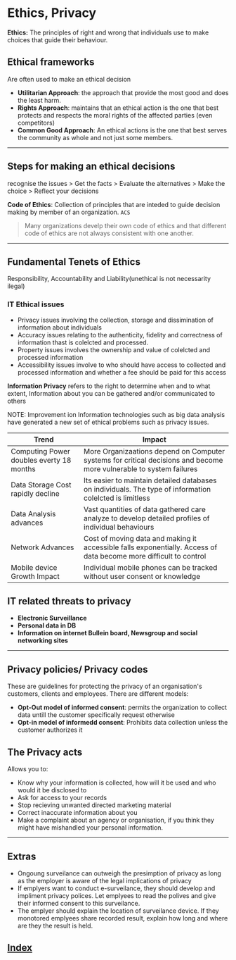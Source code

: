 # Ethics, Privacy

__Ethics:__ The principles of right and wrong that individuals use to make choices that guide their behaviour.

## Ethical frameworks

Are often used to make an ethical decision

- __Utilitarian Approach__: the approach that provide the most good and does the least harm.
- __Rights Approach__: maintains that an ethical action is the one that best protects and respects the moral rights of the affected parties (even competitors)
- __Common Good Approach__: An ethical actions is the one that best serves the community as whole and not just some members.

---

## Steps for making an ethical decisions

recognise the issues > Get the facts > Evaluate the alternatives > Make the choice > Reflect your decisions

__Code of Ethics__: Collection of principles that are inteded to guide decision making by member of an organization. `ACS`
> Many organizations develp their own code of ethics and that different code of ethics are not always consistent with one another.
---

## Fundamental __Tenets of Ethics__

Responsibility, Accountability and Liability(unethical is not necessarity ilegal)

### IT Ethical issues

- Privacy issues involving the collection, storage and dissimination of information about individuals
- Accuracy issues relating to the authenticity, fidelity and correctness of information thast is colelcted and processed.
- Property issues involves the ownership and value of colelcted and processed information
- Accessibility issues involve to who should have access to collected and processed information and whether a fee should be paid for this access

__Information Privacy__ refers to the right to determine when and to what extent, Information about you can be gathered and/or communicated to others

NOTE: Improvement ion Information technologies such as big data analysis have generated a new set of ethical problems such as privacy issues.

|Trend|Impact|
|---|---|
|Computing Power doubles everty 18 months|More Organizaations depend on Computer systems for critical decisions and become more vulnerable to system failures|
|Data Storage Cost rapidly decline|Its easier to maintain detailed databases on individuals. The type of information colelcted is limitless|
|Data Analysis advances|Vast quantities of data gathered care analyze to develop detailed profiles of individual behaviours|
|Network Advances|Cost of moving data and making it accessible falls exponentially. Access of data become more difficult to control|
|Mobile device Growth Impact|Individual mobile phones can be tracked without user consent or knowledge|

## IT related threats to privacy

- __Electronic Surveillance__
- __Personal data in DB__ 
- __Information on internet Bullein board, Newsgroup and social networking sites__

---

## Privacy policies/ Privacy codes

These are guidelines for protecting the privacy of an organisation's customers, clients and employees. There are different models:

- __Opt-Out model of informed consent__: permits the organization to collect data untill the customer specifically request otherwise
- __Opt-in model of informedd consent__: Prohibits data collection unless the customer authorizes it

## The Privacy acts

Allows you to:

- Know why your information is collected, how will it be used and who would it be disclosed to
- Ask for access to your records
- Stop recieving unwanted directed marketing material
- Correct inaccurate information about you
- Make a complaint about an agency or organisation, if you think they might have mishandled your personal information.

---

## Extras

- Ongoung surveilance can outweigh the presimption of privacy as long as the employer is aware of the legal implications of privacy
- If emplyers want to conduct e-surveilance, they should develop and impliment privacy polices. Let emplyees to read the polives and give their informed consent to this surveilance.
- The emplyer should explain the location of surveilance device. If they monotored emplyees share recorded result, explain how long and where are they the result is held.

## [__Index__](../index.md)